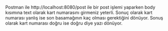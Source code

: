 Postman ile http://localhost:8080/post ile bir post işlemi yaparken body kısımına text olarak kart numarasını girmeniz yeterli.
Sonuç olarak kart numarası yanlış ise son basamağının kaç olması gerektiğini dönüyor.
Sonuş olarak kart numarası doğru ise doğru diye yazı dönüyor.
